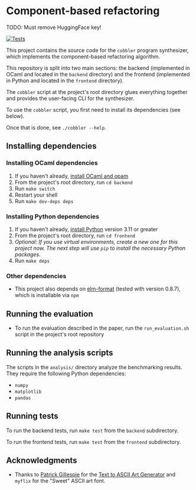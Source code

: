 # Component-based refactoring

TODO: Must remove HuggingFace key!

[![Tests](https://github.com/justinlubin/component-based-refactoring/actions/workflows/workflow.yml/badge.svg)](https://github.com/justinlubin/component-based-refactoring/actions/workflows/workflow.yml)

This project contains the source code for the `cobbler` program synthesizer, which implements the component-based refactoring algorithm.

This repository is split into two main sections: the backend (implemented in OCaml and located in the `backend` directory) and the frontend (implemented in Python and located in the `frontend` directory).

The `cobbler` script at the project's root directory glues everything together and provides the user-facing CLI for the synthesizer.

To use the `cobbler` script, you first need to install its dependencies (see below).

Once that is done, see `./cobbler --help`.

## Installing dependencies

### Installing OCaml dependencies

1. If you haven't already, [install OCaml and opam](https://ocaml.org/docs/up-and-running)
2. From the project's root directory, run `cd backend`
3. Run `make switch`
4. Restart your shell
5. Run `make dev-deps deps`

### Installing Python dependencies

1. If you haven't already, [install Python](https://www.python.org/) version 3.11 or greater
2. From the project's root directory, run `cd frontend`
3. *Optional: If you use virtual environments, create a new one for this project now. The next step will use `pip` to install the necessary Python packages.*
4. Run `make deps`

### Other dependencies

- This project also depends on [elm-format](https://github.com/avh4/elm-format) (tested with version 0.8.7), which is installable via `npm`

## Running the evaluation

- To run the evaluation described in the paper, run the `run_evaluation.sh`
  script in the project's root repository

## Running the analysis scripts

The scripts in the `analysis/` directory analyze the benchmarking results. They require the following Python dependencies:

- `numpy`
- `matplotlib`
- `pandas`

## Running tests

To run the backend tests, run `make test` from the `backend` subdirectory.

To run the frontend tests, run `make test` from the `frontend` subdirectory.

## Acknowledgments

- Thanks to
  [Patrick Gillespie](http://patorjk.com/)
  for the
  [Text to ASCII Art Generator](http://patorjk.com/software/taag)
  and `myflix` for the "Sweet" ASCII art font.
